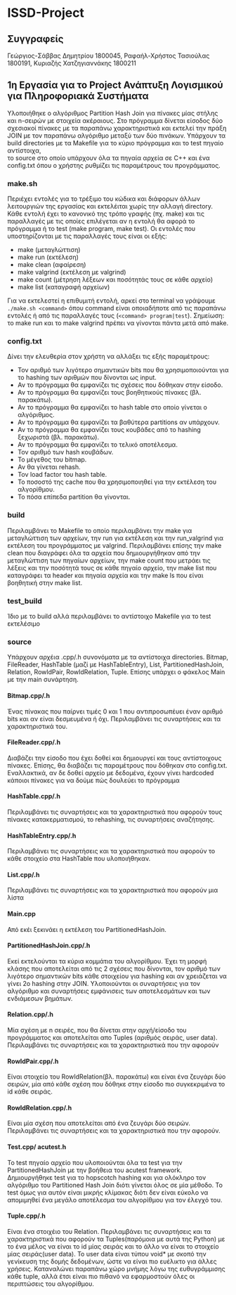 # ISSD-Project

## Συγγραφείς 
Γεώργιος-Σάββας Δημητρίου 1800045, Ραφαήλ-Χρήστος Τασιούλας 1800191, Κυριαζής Χατζηγιαννάκης 1800211

## 1η Εργασία για το Project Ανάπτυξη Λογισμικού για Πληροφοριακά Συστήματα
Υλοποιήθηκε ο αλγόριθμος Partition Hash Join για πίνακες μίας στήλης και n-σειρών με στοιχεία ακέραιους. 
Στο πρόγραμμα δίνεται είσοδος δύο σχεσιακοί πίνακες με τα παραπάνω χαρακτηριστικά και εκτελεί την πράξη JOIN με τον παραπάνω αλγόριθμο μεταξύ των δύο πινάκων.
Υπάρχουν τα build directories με τα Makefile για το κύριο πρόγραμμα και το test πηγαίο αντίστοιχα,  
το source στο οποίο υπάρχουν όλα τα πηγαία αρχεία σε C++ και ένα config.txt όπου ο χρήστης ρυθμίζει τις παραμέτρους του προγράμματος.  

### make.sh
Περιέχει εντολές για το τρέξιμο του κώδικα και διάφορων άλλων λειτουργιών της εργασίας και εκτελέιται χωρίς την αλλαγή directory. Κάθε εντολή έχει το κανονικό της τρόπο γραφής (πχ. make) και τις παραλλαγές με τις οποίες επιλέγεται αν η εντολή θα αφορά το πρόγραμμα ή το test (make program, make test). Οι εντολές που υποστηρίζονται με τις παραλλαγές τους είναι οι εξής:
- make          (μεταγλώττιση)
- make run      (εκτέλεση)
- make clean    (αφαίρεση)
- make valgrind (εκτέλεση με valgrind)
- make count    (μέτρηση λέξεων και ποσότητάς τους σε κάθε αρχείο)
- make list     (καταγραφή αρχείων)

Για να εκτελεστεί η επιθυμιτή εντολή, αρκεί στο terminal να γράψουμε ```./make.sh <command>``` όπου command είναι οποιαδήποτε από τις παραπάνω εντολές ή από τις παραλλαγές τους (```<command> program|test```).
Σημείωση: το make run και το make valgrind πρέπει να γίνονται πάντα μετά από make.

### config.txt
Δίνει την ελευθερία στον χρήστη να αλλάξει τις εξής παραμέτρους:
- Τον αριθμό των λιγότερο σημαντικών bits που θα χρησιμοποιούνται για το hashing των αριθμών που δίνονται ως input.
- Αν το πρόγραμμα θα εμφανίζει τις σχέσεις που δόθηκαν στην είσοδο.
- Αν το πρόγραμμα θα εμφανίζει τους βοηθητικούς πίνακες (βλ. παρακάτω).
- Αν το πρόγραμμα θα εμφανίζει τo hash table στο οποίο γίνεται ο αλγόριθμος.
- Αν το πρόγραμμα θα εμφανίζει τα βαθύτερα partitions αν υπάρχουν.
- Αν το πρόγραμμα θα εμφανίζει τους κουβάδες από το hashing ξεχωριστά (βλ. παρακάτω).
- Αν το πρόγραμμα θα εμφανίζει το τελικό αποτέλεσμα.
- Τον αριθμό των hash κουβάδων.
- Το μέγεθος του bitmap.
- Αν θα γίνεται rehash.
- Τον load factor του hash table.
- Το ποσοστό της cache που θα χρησιμοποιηθεί για την εκτέλεση του αλγορίθμου.
- Το πόσα επίπεδα partition θα γίνονται. 

### build
Περιλαμβάνει το Makefile το οποίο περιλαμβάνει την make για μεταγλώττιση των αρχείων, την run για εκτέλεση και την run_valgrind για εκτέλεση του προγράμματος με valgrind. 
Περιλαμβάνει επίσης την make clean που διαγράφει όλα τα αρχεία που δημιουργήθηκαν από την μεταγλώττιση των πηγαίων αρχείων,
την make count που μετράει τις λέξεις και την ποσότητά τους σε κάθε πηγαίο αρχείο, την make list που καταγράφει τα header και πηγαία αρχεία και την make ls που είναι βοηθητική στην make list.

### test_build
Ίδιο με το build αλλά περιλαμβάνει το αντίστοιχο Makefile για το test εκτελέσιμο

### source
Υπάρχουν αρχέια .cpp/.h συνονόματα με τα αντίστοιχα directories. Bitmap, FileReader, HashTable (μαζί με HashTableEntry), List, PartitionedHashJoin, Relation, RowIdPair, RowIdRelation, Tuple.
Επίσης υπάρχει ο φάκελος Main με την main συνάρτηση.

#### Bitmap.cpp/.h
Ένας πίνακας που παίρνει τιμές 0 και 1 που αντιπροσωπέυει έναν αριθμό bits και αν είναι δεσμευμένα ή όχι. Περιλαμβάνει τις συναρτήσεις και τα χαρακτηριστικά του.

#### FileReader.cpp/.h
Διαβάζει την είσοδο που έχει δοθεί και δημιουργεί και τους αντίστοιχους πίνακες. Επίσης, θα διαβάζει τις παραμέτρους που δόθηκαν στο config.txt. Εναλλακτικά, αν δε δοθεί αρχείο με δεδομένα, έχουν γίνει hardcoded κάποιοι πίνακες για να δούμε πώς δουλεύει το πρόγραμμα

#### HashTable.cpp/.h
Περιλαμβάνει τις συναρτήσεις και τα χαρακτηριστικά που αφορούν τους πίνακες κατακερματισμού, το rehashing, τις συναρτήσεις αναζήτησης.

#### HashTableEntry.cpp/.h
Περιλαμβάνει τις συναρτήσεις και τα χαρακτηριστικά που αφορούν το κάθε στοιχείο στα HashTable που υλοποιήθηκαν.   

#### List.cpp/.h
Περιλαμβάνει τις συναρτήσεις και τα χαρακτηριστικά που αφορούν μια λίστα

#### Main.cpp
Από εκέι ξεκινάει η εκτέλεση του PartitionedHashJoin. 

#### PartitionedHashJoin.cpp/.h
Εκεί εκτελούνται τα κύρια κομμάτια του αλγορίθμου. 
Έχει τη μορφή κλάσης που αποτελείται από τις 2 σχέσεις που δίνονται, τον αριθμό των λιγότερο σημαντικών bits κάθε στοιχείου για hashing και αν χρειάζεται να γίνει 2ο hashing στην JOIN. Υλοποιούνται οι συναρτήσεις για τον αλγόριθμο και συναρτήσεις εμφάνισεις των αποτελεσμάτων και των ενδιάμεσων βημάτων. 

#### Relation.cpp/.h
Μία σχέση με n σειρές, που θα δίνεται στην αρχή/είσοδο του προγράμματος και αποτελείται απο Tuples (αριθμός σειράς, user data).
Περιλαμβάνει τις συναρτήσεις και τα χαρακτηριστικά που την αφορούν

#### RowIdPair.cpp/.h
Είναι στοιχείο του RowIdRelation(βλ. παρακάτω) και είναι ένα ζευγάρι δύο σειρών, μία από κάθε σχέση που δόθηκε στην είσοδο πιο συγκεκριμένα το id κάθε σειράς. 

#### RowIdRelation.cpp/.h
Είναι μία σχέση που αποτελείται από ένα ζευγάρι δύο σειρών. Περιλαμβάνει τις συναρτήσεις και τα χαρακτηριστικά που την αφορούν.

#### Test.cpp/ acutest.h
Το test πηγαίο αρχείο που υλοποιούνται όλα τα test για την PartitionedHashJoin με την βοήθεια του acutest framework. Δημιουργήθηκε test για το hopscotch hashing και για ολόκληρο τον αλγόριθμο του Partitioned Hash Join διότι γίνεται όλος σε μία μέθοδο. Το test όμως για αυτόν είναι μικρής κλίμακας διότι δεν είναι εύκολο να απομιμηθεί ένα μεγάλο αποτέλεσμα του αλγορίθμου για τον έλεγχό του.

#### Tuple.cpp/.h
Είναι ένα στοιχέιο του Relation.
Περιλαμβάνει τις συναρτήσεις και τα χαρακτηριστικά που αφορούν τα Tuples(παρόμοια με αυτά της Python) 
με το ένα μέλος να είναι το id μίας σειράς και το άλλο να είναι το στοιχείο μίας σειράς(user data).
Το user data είναι τύπου void* με σκοπό την γενίκευση της δομής δεδομένων, ώστε να είναι πιο ευέλικτο για άλλες χρήσεις. 
Καταναλώνει παραπάνω χώρο μνήμης λόγω της ευθυγράμμισης κάθε tuple, αλλά έτσι είναι πιο πιθανό να εφαρμοστούν όλες οι περιπτώσεις του αλγορίθμου.

